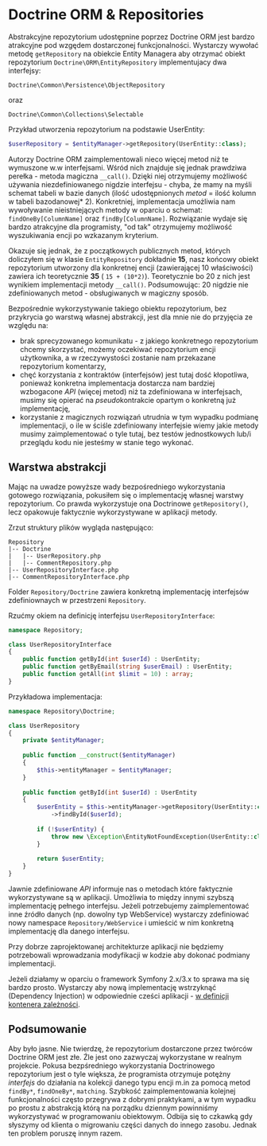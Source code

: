# Doctrine ORM & Repositories

Abstrakcyjne repozytorium udostępnine poprzez Doctrine ORM jest bardzo atrakcyjne pod wzgędem dostarczonej funkcjonalności. Wystarczy wywołać metodę ```getRepository``` na obiekcie Entity Managera aby otrzymać obiekt repozytorium ```Doctrine\ORM\EntityRepository``` implementujacy dwa interfejsy:

```
Doctrine\Common\Persistence\ObjectRepository
```

oraz

```
Doctrine\Common\Collections\Selectable
```

Przykład utworzenia repozytorium na podstawie UserEntity:

```php
$userRepository = $entityManager->getRepository(UserEntity::class);
```

Autorzy Doctrine ORM zaimplementowali nieco więcej metod niż te wymuszone w.w interfejsami. Wśród nich znajduje się jednak prawdziwa perełka - metoda magiczna ```__call()```. Dzięki niej otrzymujemy możliwość używania niezdefiniowanego nigdzie interfejsu - chyba, że mamy na myśli schemat tabeli w bazie danych (ilość udostępnionych *metod* = ilość kolumn w tabeli bazodanowej* 2).
Konkretniej, implementacja umożliwia nam wywoływanie nieistniejących metody w oparciu o schemat: ```findOneBy[ColumnName]``` oraz ```findBy[ColumnName]```. Rozwiązanie wydaje się bardzo atrakcyjne dla programisty, "od tak" otrzymujemy możliwość wyszukiwania encji po wzkazanym kryterium.

Okazuje się jednak, że z początkowych publicznych metod, których doliczyłem się w klasie ```EntityRepository``` dokładnie **15**, nasz końcowy obiekt repozytorium utworzony dla konkretnej encji (zawierającej 10 właściwości) zawiera ich teoretycznie **35** ( ```15 + (10*2)```). Teoretycznie bo 20 z nich jest wynikiem implementacji metody ```__call()```. Podsumowując: 20 nigdzie nie zdefiniowanych metod - obsługiwanych w magiczny sposób.

Bezpośrednie wykorzystywanie takiego obiektu repozytorium, bez przykrycia go warstwą własnej abstrakcji, jest dla mnie nie do przyjęcia ze względu na:

- brak sprecyzowanego komunikatu - z jakiego konkretnego repozytorium chcemy skorzystać, możemy oczekiwać repozytorium encji użytkownika, a w rzeczywystości zostanie nam przekazane repozytorium komentarzy,
- chęć korzystania z kontraktów (interfejsów) jest tutaj dość kłopotliwa, ponieważ konkretna implementacja dostarcza nam bardziej wzbogacone *API* (więcej metod) niż ta zdefiniowana w interfejsach, musimy się opierać na *pseudo*kontrakcie opartym o konkretną już implementację,
- korzystanie z magicznych rozwiązań utrudnia w tym wypadku podmianę implementacji, o ile w ściśle zdefiniowany interfejsie wiemy jakie metody musimy zaimplementować o tyle tutaj, bez testów jednostkowych lub/i przeglądu kodu nie jesteśmy w stanie tego wykonać.

## Warstwa abstrakcji

Mając na uwadze powyższe wady bezpośredniego wykorzystania gotowego rozwiązania, pokusiłem się o implementację własnej warstwy repozytorium. Co prawda wykorzystuje ona Doctrinowe ```getRepository()```, lecz opakowuje faktycznie wykorzystywane w aplikacji metody.

Zrzut struktury plików wygląda następująco:

```
Repository
|-- Doctrine
|   |-- UserRepository.php
|   |-- CommentRepository.php
|-- UserRepositoryInterface.php
|-- CommentRepositoryInterface.php
```

Folder ```Repository/Doctrine``` zawiera konkretną implementację interfejsów zdefiniownaych w przestrzeni ```Repository```.

Rzućmy okiem na definicję interfejsu ```UserRepositoryInterface```:

```php
namespace Repository;

class UserRepositoryInterface
{
    public function getById(int $userId) : UserEntity;
    public function getByEmail(string $userEmail) : UserEntity;
    public function getAll(int $limit = 10) : array;
}
```

Przykładowa implementacja:

```php
namespace Repository\Doctrine;

class UserRepository
{
    private $entityManager;
    
    public function __construct($entityManager)
    {
        $this->entityManager = $entityManager;
    }
    
    public function getById(int $userId) : UserEntity
    {
        $userEntity = $this->entityManager->getRepository(UserEntity::class)
            ->findById($userId);
            
        if (!$userEntity) {
            throw new \Exception\EntityNotFoundException(UserEntity::class, $userId);
        }
            
        return $userEntity;
    }
}
```

Jawnie zdefiniowane *API* informuje nas o metodach które faktycznie wykorzystywane są w aplikacji. Umożliwia to między innymi szybszą implementację pełnego interfejsu. Jeżeli potrzebujemy zaimplementować inne źródło danych (np. dowolny typ WebService) wystarczy zdefiniować nowy namespace ```Repository/WebService``` i umieścić w nim konkretną implementację dla danego interfejsu.

Przy dobrze zaprojektowanej architekturze aplikacji nie będziemy potrzebowali wprowadzania modyfikacji w kodzie aby dokonać podmiany implementacji.

Jeżeli działamy w oparciu o framework Symfony 2.x/3.x to sprawa ma się bardzo prosto. Wystarczy aby nową implementację wstrzyknąć (Dependency Injection) w odpowiednie cześci aplikacji - [w definicji kontenera zależności](http://symfony.com/doc/current/service_container.html).

## Podsumowanie

Aby było jasne. Nie twierdzę, że repozytorium dostarczone przez twórców Doctrine ORM jest złe. Źle jest ono zazwyczaj wykorzystane w realnym projekcie. Pokusa bezpśredniego wykorzystania Doctrinowego repozytorium jest o tyle większa, że programista otrzymuje potężny *interfejs* do działania na kolekcji danego typu encji m.in za pomocą metod ```findBy*```, ```findOneBy*```, ```matching```. Szybkość zaimplementowania kolejnej funkcjonalności często przegrywa z dobrymi praktykami, a w tym wypadku po prostu z abstrakcją którą na porządku dziennym powinniśmy wykorzystywać w programowaniu obiektowym. Odbija się to czkawką gdy słyszymy od klienta o migrowaniu części danych do innego zasobu. Jednak ten problem poruszę innym razem.